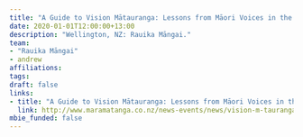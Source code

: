 ```yaml
---
title: "A Guide to Vision Mātauranga: Lessons from Māori Voices in the New Zealand Science Sector."
date: 2020-01-01T12:00:00+13:00
description: "Wellington, NZ: Rauika Māngai."
team:
- "Rauika Māngai"
- andrew
affiliations:
tags:
draft: false
links:
- title: "A Guide to Vision Mātauranga: Lessons from Māori Voices in the New Zealand Science Sector."
  link: http://www.maramatanga.co.nz/news-events/news/vision-m-tauranga-lessons-m-ori-voices
mbie_funded: false
---
```

